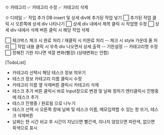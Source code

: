ㅇ 카테고리
✅ 카테고리 수정
✅ 카테고리 삭제

ㅇ 디테일
✅ 작업 추가 DB insert 및 상세 div에 추가된 작업 넣기
⬜ 추가된 작업 클릭 시 오른쪽에 상세 div 나타나기
⬜ 상세 div 내에서 제목 클릭 시 작업명 수정
⬜ 상세 div 내에서 삭제 버튼 클릭 시 해당 작업 삭제

⬜ 체크박스 체크 시 완료 처리 / 재클릭 시 미완료 처리
-- 체크 시 style 가운데 줄 처리
⬜ 작업 내용 클릭 시 우측 div 나오면서 상세 출력
-- 기한설정
-- 카테고리명 수정
⬜ 정해진 기한 지나면 색깔 변화(빨강) (상태변화는 안함)

[TodoList]

- 카테고리 선택시 해당 테스크 정보 띄우기
- 테스크 정보 카테고리 이름 클릭시 수정
- 카테고리 이름 옆 삭제버튼 클릭시 카테고리 삭제
- 테스크 추가 버튼 클릭시 바로 Input창으로 변경 및 날짜 정하기 엔터클릭시 진행중에 테스크 추가
- 테스크 진행중 / 완료됨 으로 나누기
- 테스크 선택 시 오른쪽 창에 날짜 및 테스크 이름, 메모입력할 수 있는 창 뜨기, 테스크 삭제버튼
- 날짜는 현 시간 비교 후 시간이 지났으면 빨간색, 지나지 않았으면 파란색, 없으면 회색으로 표시
